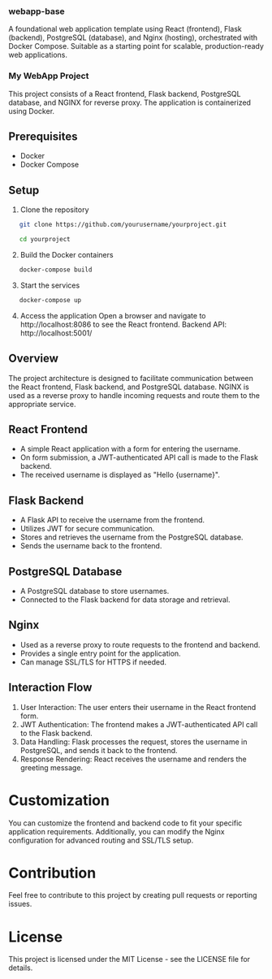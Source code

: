 ### webapp-base

A foundational web application template using React (frontend), Flask (backend), PostgreSQL (database), and Nginx (hosting), orchestrated with Docker Compose. Suitable as a starting point for scalable, production-ready web applications.

### My WebApp Project

This project consists of a React frontend, Flask backend, PostgreSQL database, and NGINX for reverse proxy. The application is containerized using Docker.

## Prerequisites

- Docker
- Docker Compose

## Setup

1. Clone the repository
```bash
   git clone https://github.com/yourusername/yourproject.git
```
```bash
   cd yourproject
```

2. Build the Docker containers
```bash
   docker-compose build
```

3. Start the services
```bash
   docker-compose up
```

4. Access the application
   Open a browser and navigate to http://localhost:8086 to see the React frontend.
   Backend API: http://localhost:5001/

## Overview

The project architecture is designed to facilitate communication between the React frontend, Flask backend, and PostgreSQL database. NGINX is used as a reverse proxy to handle incoming requests and route them to the appropriate service.

## React Frontend

- A simple React application with a form for entering the username.
- On form submission, a JWT-authenticated API call is made to the Flask backend.
- The received username is displayed as "Hello {username}".

## Flask Backend

- A Flask API to receive the username from the frontend.
- Utilizes JWT for secure communication.
- Stores and retrieves the username from the PostgreSQL database.
- Sends the username back to the frontend.

## PostgreSQL Database

- A PostgreSQL database to store usernames.
- Connected to the Flask backend for data storage and retrieval.

## Nginx

- Used as a reverse proxy to route requests to the frontend and backend.
- Provides a single entry point for the application.
- Can manage SSL/TLS for HTTPS if needed.

## Interaction Flow

1. User Interaction: The user enters their username in the React frontend form.
2. JWT Authentication: The frontend makes a JWT-authenticated API call to the Flask backend.
3. Data Handling: Flask processes the request, stores the username in PostgreSQL, and sends it back to the frontend.
4. Response Rendering: React receives the username and renders the greeting message.

# Customization

You can customize the frontend and backend code to fit your specific application requirements. Additionally, you can modify the Nginx configuration for advanced routing and SSL/TLS setup.

# Contribution

Feel free to contribute to this project by creating pull requests or reporting issues.

# License

This project is licensed under the MIT License - see the LICENSE file for details.
